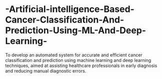 # -Artificial-intelligence-Based-Cancer-Classification-And-Prediction-Using-ML-And-Deep-Learning-
To develop an automated system for accurate and efficient cancer classification and prediction using machine learning and deep learning techniques, aimed at assisting healthcare professionals in early diagnosis and reducing manual diagnostic errors.
